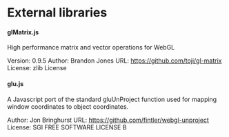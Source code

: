 External libraries
========

#### glMatrix.js ####

High performance matrix and vector operations for WebGL

Version: 0.9.5
Author: Brandon Jones
URL: https://github.com/toji/gl-matrix
License: zlib License

#### glu.js ####

A Javascript port of the standard gluUnProject function
used for mapping window coordinates to object coordinates.

Author: Jon Bringhurst
URL: https://github.com/fintler/webgl-unproject
License: SGI FREE SOFTWARE LICENSE B